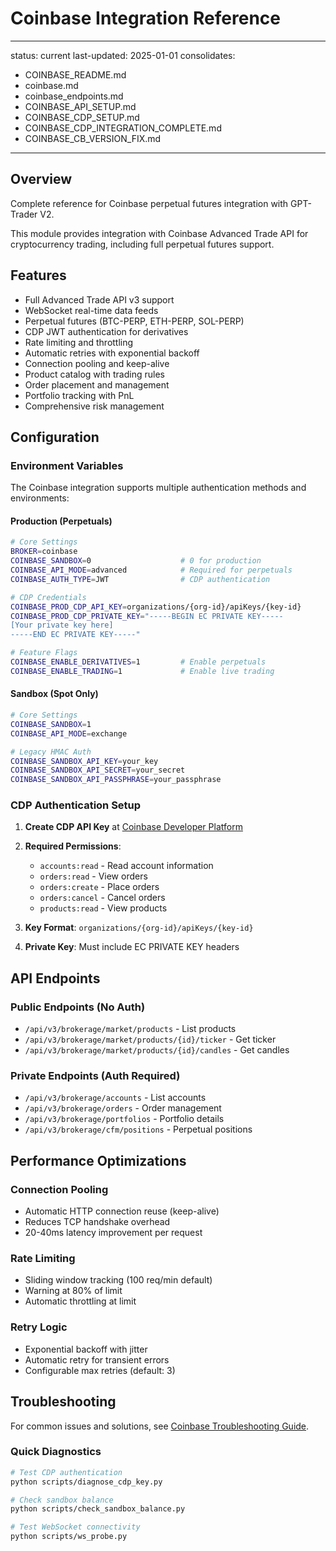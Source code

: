 # Coinbase Integration Reference

---
status: current
last-updated: 2025-01-01
consolidates:
  - COINBASE_README.md
  - coinbase.md
  - coinbase_endpoints.md
  - COINBASE_API_SETUP.md
  - COINBASE_CDP_SETUP.md
  - COINBASE_CDP_INTEGRATION_COMPLETE.md
  - COINBASE_CB_VERSION_FIX.md
---

## Overview

Complete reference for Coinbase perpetual futures integration with GPT-Trader V2.

This module provides integration with Coinbase Advanced Trade API for cryptocurrency trading, including full perpetual futures support.

## Features

- Full Advanced Trade API v3 support
- WebSocket real-time data feeds
- Perpetual futures (BTC-PERP, ETH-PERP, SOL-PERP)
- CDP JWT authentication for derivatives
- Rate limiting and throttling
- Automatic retries with exponential backoff
- Connection pooling and keep-alive
- Product catalog with trading rules
- Order placement and management
- Portfolio tracking with PnL
- Comprehensive risk management

## Configuration

### Environment Variables

The Coinbase integration supports multiple authentication methods and environments:

#### Production (Perpetuals)
```bash
# Core Settings
BROKER=coinbase
COINBASE_SANDBOX=0                    # 0 for production
COINBASE_API_MODE=advanced            # Required for perpetuals
COINBASE_AUTH_TYPE=JWT                # CDP authentication

# CDP Credentials
COINBASE_PROD_CDP_API_KEY=organizations/{org-id}/apiKeys/{key-id}
COINBASE_PROD_CDP_PRIVATE_KEY="-----BEGIN EC PRIVATE KEY-----
[Your private key here]
-----END EC PRIVATE KEY-----"

# Feature Flags
COINBASE_ENABLE_DERIVATIVES=1         # Enable perpetuals
COINBASE_ENABLE_TRADING=1             # Enable live trading
```

#### Sandbox (Spot Only)
```bash
# Core Settings  
COINBASE_SANDBOX=1
COINBASE_API_MODE=exchange

# Legacy HMAC Auth
COINBASE_SANDBOX_API_KEY=your_key
COINBASE_SANDBOX_API_SECRET=your_secret
COINBASE_SANDBOX_API_PASSPHRASE=your_passphrase
```

### CDP Authentication Setup

1. **Create CDP API Key** at [Coinbase Developer Platform](https://portal.cdp.coinbase.com/)
2. **Required Permissions**:
   - `accounts:read` - Read account information
   - `orders:read` - View orders
   - `orders:create` - Place orders
   - `orders:cancel` - Cancel orders
   - `products:read` - View products

3. **Key Format**: `organizations/{org-id}/apiKeys/{key-id}`
4. **Private Key**: Must include EC PRIVATE KEY headers

## API Endpoints

### Public Endpoints (No Auth)
- `/api/v3/brokerage/market/products` - List products
- `/api/v3/brokerage/market/products/{id}/ticker` - Get ticker
- `/api/v3/brokerage/market/products/{id}/candles` - Get candles

### Private Endpoints (Auth Required)
- `/api/v3/brokerage/accounts` - List accounts
- `/api/v3/brokerage/orders` - Order management
- `/api/v3/brokerage/portfolios` - Portfolio details
- `/api/v3/brokerage/cfm/positions` - Perpetual positions

## Performance Optimizations

### Connection Pooling
- Automatic HTTP connection reuse (keep-alive)
- Reduces TCP handshake overhead
- 20-40ms latency improvement per request

### Rate Limiting
- Sliding window tracking (100 req/min default)
- Warning at 80% of limit
- Automatic throttling at limit

### Retry Logic
- Exponential backoff with jitter
- Automatic retry for transient errors
- Configurable max retries (default: 3)

## Troubleshooting

For common issues and solutions, see [Coinbase Troubleshooting Guide](coinbase_troubleshooting.md).

### Quick Diagnostics
```bash
# Test CDP authentication
python scripts/diagnose_cdp_key.py

# Check sandbox balance
python scripts/check_sandbox_balance.py

# Test WebSocket connectivity
python scripts/ws_probe.py
```
